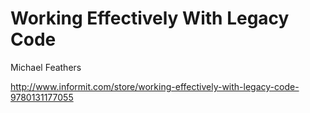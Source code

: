 # Working Effectively With Legacy Code
Michael Feathers

http://www.informit.com/store/working-effectively-with-legacy-code-9780131177055
